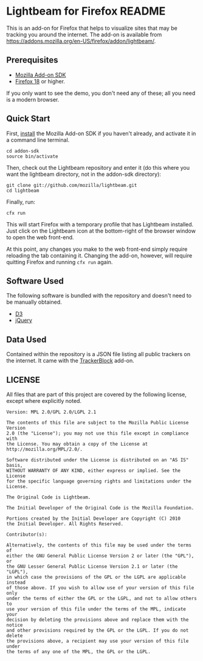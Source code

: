 # Lightbeam for Firefox README

This is an add-on for Firefox that helps to visualize sites that may be tracking you around the internet. The add-on is available from https://addons.mozilla.org/en-US/firefox/addon/lightbeam/.


## Prerequisites

* [Mozilla Add-on SDK][ASDK]
* [Firefox 18][] or higher.

If you only want to see the demo, you don't need any of these; all you need is a modern browser.

## Quick Start

First, [install][] the Mozilla Add-on SDK if you haven't already, and activate it in a command line terminal.

    cd addon-sdk
    source bin/activate

Then, check out the Lightbeam repository and enter it (do this where you want the lightbeam directory, not in the addon-sdk directory):

    git clone git://github.com/mozilla/lightbeam.git
    cd lightbeam

Finally, run:

    cfx run

This will start Firefox with a temporary profile that has Lightbeam installed. Just click on the Lightbeam icon at the bottom-right of the browser window to open the web front-end.

At this point, any changes you make to the web front-end simply require reloading the tab containing it. Changing the add-on, however, will require quitting Firefox and running `cfx run` again.

  [install]: https://developer.mozilla.org/en-US/Add-ons/SDK/Tutorials/Installation

## Software Used

The following software is bundled with the repository and doesn't need to be manually obtained.

* [D3][]
* [jQuery][]

## Data Used

Contained within the repository is a JSON file listing all public trackers on the internet. It came with the [TrackerBlock][] add-on.

  [ASDK]: https://addons.mozilla.org/en-US/developers/builder
  [D3]: http://mbostock.github.com/d3/
  [jQuery]: https://github.com/jquery/jquery
  [TrackerBlock]: http://www.privacychoice.org/trackerblock/firefox
  [Firefox 18]: http://www.mozilla.com/en-US/firefox/fx/

## LICENSE

All files that are part of this project are covered by the following
license, except where explicitly noted.

    Version: MPL 2.0/GPL 2.0/LGPL 2.1

    The contents of this file are subject to the Mozilla Public License Version
    2.0 (the "License"); you may not use this file except in compliance with
    the License. You may obtain a copy of the License at http://mozilla.org/MPL/2.0/.

    Software distributed under the License is distributed on an "AS IS" basis,
    WITHOUT WARRANTY OF ANY KIND, either express or implied. See the License
    for the specific language governing rights and limitations under the
    License.

    The Original Code is Lightbeam.

    The Initial Developer of the Original Code is the Mozilla Foundation.

    Portions created by the Initial Developer are Copyright (C) 2010
    the Initial Developer. All Rights Reserved.

    Contributor(s):

    Alternatively, the contents of this file may be used under the terms of
    either the GNU General Public License Version 2 or later (the "GPL"), or
    the GNU Lesser General Public License Version 2.1 or later (the "LGPL"),
    in which case the provisions of the GPL or the LGPL are applicable instead
    of those above. If you wish to allow use of your version of this file only
    under the terms of either the GPL or the LGPL, and not to allow others to
    use your version of this file under the terms of the MPL, indicate your
    decision by deleting the provisions above and replace them with the notice
    and other provisions required by the GPL or the LGPL. If you do not delete
    the provisions above, a recipient may use your version of this file under
    the terms of any one of the MPL, the GPL or the LGPL.
